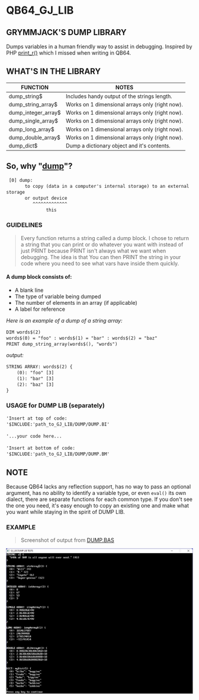 # QB64_GJ_LIB 
## GRYMMJACK'S DUMP LIBRARY

Dumps variables in a human friendly way to assist in debugging.
Inspired by PHP [print_r()](https://www.php.net/manual/en/function.print-r.php) which I missed when writing in QB64.



## WHAT'S IN THE LIBRARY
| FUNCTION | NOTES |
|----------|-------|
| dump_string$          | Includes handy output of the strings length. |
| dump_string_array$    | Works on 1 dimensional arrays only (right now). |
| dump_integer_array$   | Works on 1 dimensional arrays only (right now). |
| dump_single_array$    | Works on 1 dimensional arrays only (right now). |
| dump_long_array$      | Works on 1 dimensional arrays only (right now). |
| dump_double_array$    | Works on 1 dimensional arrays only (right now). |
| dump_dict$            | Dump a dictionary object and it's contents. |



## So, why "[dump](https://www.merriam-webster.com/dictionary/dump)"?
```
 [0] dump: 
       to copy (data in a computer's internal storage) to an external storage 
       or output device
          ^^^^^^^^^^^^^ 
               this
```


### GUIDELINES
> Every function returns a string called a dump block. I chose to return a string that you can print or do whatever you want with instead of just PRINT because PRINT isn't always what we want when debugging. The idea is that You can then PRINT the string in your code where you need to see what vars have inside them quickly.

#### A dump block consists of:
 - A blank line
 - The type of variable being dumped
 - The number of elements in an array (if applicable)
 - A label for reference

_Here is an example of a dump of a string array:_
```basic
DIM words$(2)
words$(0) = "foo" : words$(1) = "bar" : words$(2) = "baz"
PRINT dump_string_array(words$(), "words")
```

_output:_
```
STRING ARRAY: words$(2) {
    (0): "foo" [3]
    (1): "bar" [3]
    (2): "baz" [3]
}
```



### USAGE for DUMP LIB (separately)
```basic
'Insert at top of code:
'$INCLUDE:'path_to_GJ_LIB/DUMP/DUMP.BI'

'...your code here...

'Insert at bottom of code:
'$INCLUDE:'path_to_GJ_LIB/DUMP/DUMP.BM'
```


## NOTE
Because QB64 lacks any reflection support, has no way to pass an optional
argument, has no ability to identify a variable type, or even `eval()` its
own dialect, there are separate functions for each common type. If you don't
see the one you need, it's easy enough to copy an existing one and make what
you want while staying in the spirit of DUMP LIB.



### EXAMPLE 
> Screenshot of output from [DUMP.BAS](DUMP.BAS)

![](DUMP.png)